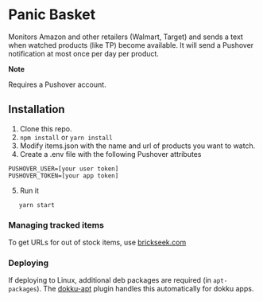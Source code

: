 # Panic Basket

Monitors Amazon and other retailers (Walmart, Target) and sends a text when watched products (like TP) become available. It will send a Pushover notification at most once per day per product.

**Note**

Requires a Pushover account.

## Installation

1. Clone this repo.
2. `npm install` or `yarn install`
3. Modify items.json with the name and url of products you want to watch.
4. Create a .env file with the following Pushover attributes

```
PUSHOVER_USER=[your user token]
PUSHOVER_TOKEN=[your app token]
```

5. Run it

```
   yarn start
```

### Managing tracked items

To get URLs for out of stock items, use [brickseek.com](https://brickseek.com/p/ring-fit-adventure-nintendo/8268995)

### Deploying

If deploying to Linux, additional deb packages are required (in `apt-packages`). The [dokku-apt](https://github.com/dokku-community/dokku-apt) plugin handles this automatically for dokku apps.
